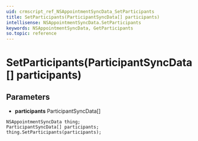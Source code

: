 ```yaml
---
uid: crmscript_ref_NSAppointmentSyncData_SetParticipants
title: SetParticipants(ParticipantSyncData[] participants)
intellisense: NSAppointmentSyncData.SetParticipants
keywords: NSAppointmentSyncData, GetParticipants
so.topic: reference
---
```


# SetParticipants(ParticipantSyncData[] participants)

## Parameters

* **participants** ParticipantSyncData[]

```crmscript
NSAppointmentSyncData thing;
ParticipantSyncData[] participants;
thing.SetParticipants(participants);
```

